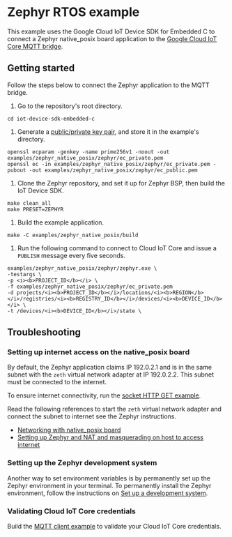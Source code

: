 # Zephyr RTOS example

This example uses the Google Cloud IoT Device SDK for Embedded C to connect a Zephyr native_posix board application to the [Google Cloud IoT Core MQTT bridge](https://cloud.google.com/iot/docs/how-tos/mqtt-bridge#iot-core-mqtt-auth-run-cpp).

## Getting started
Follow the steps below to connect the Zephyr application to the MQTT bridge.

1. Go to the repository's root directory.

```
cd iot-device-sdk-embedded-c
```

1. Generate a [public/private key pair](https://cloud.google.com/iot/docs/how-tos/credentials/keys), and store it in the example's directory.

```
openssl ecparam -genkey -name prime256v1 -noout -out examples/zephyr_native_posix/zephyr/ec_private.pem
openssl ec -in examples/zephyr_native_posix/zephyr/ec_private.pem -pubout -out examples/zephyr_native_posix/zephyr/ec_public.pem
```

1. Clone the Zephyr repository, and set it up for Zephyr BSP, then build the IoT Device SDK.

```
make clean_all
make PRESET=ZEPHYR
```

1. Build the example application.

```
make -C examples/zephyr_native_posix/build
```

1. Run the following command to connect to Cloud IoT Core and issue a `PUBLISH` message every five seconds.

```
examples/zephyr_native_posix/zephyr/zephyr.exe \
-testargs \
-p <i><b>PROJECT_ID</b></i> \
-f examples/zephyr_native_posix/zephyr/ec_private.pem
-d projects/<i><b>PROJECT_ID</b></i>/locations/<i><b>REGION</b></i>/registries/<i><b>REGISTRY_ID</b></i>/devices/<i><b>DEVICE_ID</b></i> \
-t /devices/<i><b>DEVICE_ID</b></i>/state \
```

## Troubleshooting

### Setting up internet access on the native_posix board
By default, the Zephyr application claims IP 192.0.2.1 and is in the same subnet with the `zeth` virtual network adapter at IP 192.0.2.2. This subnet must be connected to the internet.

To ensure internet connectivity, run the [socket HTTP GET example](https://docs.zephyrproject.org/latest/samples/net/sockets/http_get/README.html).

Read the following references to start the `zeth` virtual network adapter and connect the subnet to internet see the Zephyr instructions.
- [Networking with native_posix board](https://docs.zephyrproject.org/latest/guides/networking/native_posix_setup.html)
- [Setting up Zephyr and NAT and masquerading on host to access internet](https://docs.zephyrproject.org/latest/guides/networking/qemu_setup.html#setting-up-zephyr-and-nat-masquerading-on-host-to-access-internet)

### Setting up the Zephyr development system

Another way to set environment variables is by permanently set up the Zephyr environment in your terminal. To permanently install the Zephyr environment, follow the instructions on [Set up a development system](https://docs.zephyrproject.org/latest/getting_started/index.html#set-up-a-development-system).

### Validating Cloud IoT Core credentials

Build the [MQTT client example](https://github.com/GoogleCloudPlatform/iot-device-sdk-embedded-c/tree/docs_updates/examples/iot_core_mqtt_client) to validate your Cloud IoT Core credentials.
